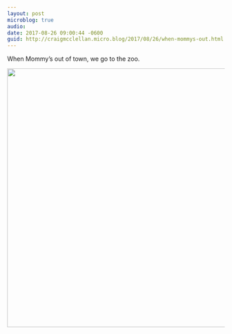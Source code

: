 ```yaml
---
layout: post
microblog: true
audio: 
date: 2017-08-26 09:00:44 -0600
guid: http://craigmcclellan.micro.blog/2017/08/26/when-mommys-out.html
---
```

When Mommy’s out of town, we go to the zoo.

<img src="http://craigmcclellan.com/uploads/2017/a7f39bc994.jpg" width="600" height="600" />
